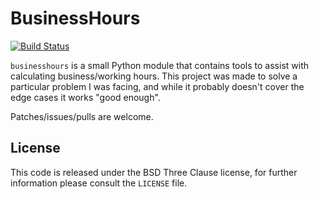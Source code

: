 
BusinessHours
=============

[![Build Status](https://travis-ci.org/nikdoof/businesshours.png)](https://travis-ci.org/nikdoof/businesshours)

```businesshours``` is a small Python module that contains tools to assist with calculating business/working hours. This project was made to solve a particular problem I was facing, and while it probably doesn't cover the edge cases it works "good enough".

Patches/issues/pulls are welcome.

License
-------

This code is released under the BSD Three Clause license, for further information please consult the ```LICENSE``` file.